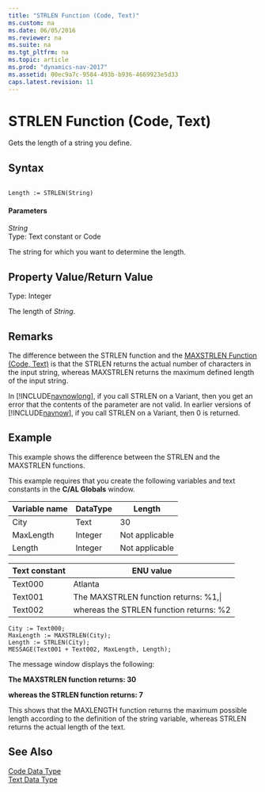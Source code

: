 ```yaml
---
title: "STRLEN Function (Code, Text)"
ms.custom: na
ms.date: 06/05/2016
ms.reviewer: na
ms.suite: na
ms.tgt_pltfrm: na
ms.topic: article
ms.prod: "dynamics-nav-2017"
ms.assetid: 00ec9a7c-9584-493b-b936-4669923e5d33
caps.latest.revision: 11
---
```

# STRLEN Function (Code, Text)
Gets the length of a string you define.  
  
## Syntax  
  
```  
  
Length := STRLEN(String)  
```  
  
#### Parameters  
 *String*  
 Type: Text constant or Code  
  
 The string for which you want to determine the length.  
  
## Property Value/Return Value  
 Type: Integer  
  
 The length of *String*.  
  
## Remarks  
 The difference between the STRLEN function and the [MAXSTRLEN Function \(Code, Text\)](MAXSTRLEN-Function--Code--Text-.md) is that the STRLEN returns the actual number of characters in the input string, whereas MAXSTRLEN returns the maximum defined length of the input string.  
  
 In [!INCLUDE[navnowlong](includes/navnowlong_md.md)], if you call STRLEN on a Variant, then you get an error that the contents of the parameter are not valid. In earlier versions of [!INCLUDE[navnow](includes/navnow_md.md)], if you call STRLEN on a Variant, then 0 is returned.  
  
## Example  
 This example shows the difference between the STRLEN and the MAXSTRLEN functions.  
  
 This example requires that you create the following variables and text constants in the **C/AL Globals** window.  
  
|Variable name|DataType|Length|  
|-------------------|--------------|------------|  
|City|Text|30|  
|MaxLength|Integer|Not applicable|  
|Length|Integer|Not applicable|  
  
|Text constant|ENU value|  
|-------------------|---------------|  
|Text000|Atlanta|  
|Text001|The MAXSTRLEN function returns: %1,\\|  
|Text002|whereas the STRLEN function returns: %2|  
  
```  
City := Text000;  
MaxLength := MAXSTRLEN(City);  
Length := STRLEN(City);  
MESSAGE(Text001 + Text002, MaxLength, Length);  
```  
  
 The message window displays the following:  
  
 **The MAXSTRLEN function returns: 30**  
  
 **whereas the STRLEN function returns: 7**  
  
 This shows that the MAXLENGTH function returns the maximum possible length according to the definition of the string variable, whereas STRLEN returns the actual length of the text.  
  
## See Also  
 [Code Data Type](Code-Data-Type.md)   
 [Text Data Type](Text-Data-Type.md)